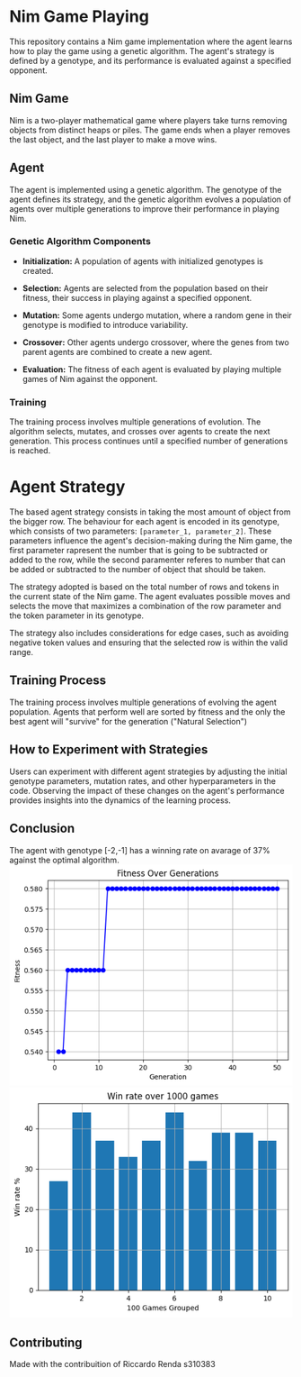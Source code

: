 # Nim Game Playing

This repository contains a Nim game implementation where the agent learns how to play the game using a genetic algorithm. The agent's strategy is defined by a genotype, and its performance is evaluated against a specified opponent.

## Nim Game

Nim is a two-player mathematical game where players take turns removing objects from distinct heaps or piles. The game ends when a player removes the last object, and the last player to make a move wins.

## Agent

The agent is implemented using a genetic algorithm. The genotype of the agent defines its strategy, and the genetic algorithm evolves a population of agents over multiple generations to improve their performance in playing Nim.

### Genetic Algorithm Components

- **Initialization:** A population of agents with initialized genotypes is created.

- **Selection:** Agents are selected from the population based on their fitness, their success in playing against a specified opponent.

- **Mutation:** Some agents undergo mutation, where a random gene in their genotype is modified to introduce variability.

- **Crossover:** Other agents undergo crossover, where the genes from two parent agents are combined to create a new agent.

- **Evaluation:** The fitness of each agent is evaluated by playing multiple games of Nim against the opponent.

### Training

The training process involves multiple generations of evolution. The algorithm selects, mutates, and crosses over agents to create the next generation. This process continues until a specified number of generations is reached.


# Agent Strategy

The based agent strategy consists in taking the most amount of object from the bigger row.
The behaviour for each agent is encoded in its genotype, which consists of two parameters: `[parameter_1, parameter_2]`. These parameters influence the agent's decision-making during the Nim game, the first parameter rapresent the number that is going to be subtracted or added to the row, while the second paramenter referes to number that can be added or subtracted to the number of object that should be taken.

The strategy adopted is based on the total number of rows and tokens in the current state of the Nim game. The agent evaluates possible moves and selects the move that maximizes a combination of the row parameter and the token parameter in its genotype.

The strategy also includes considerations for edge cases, such as avoiding negative token values and ensuring that the selected row is within the valid range.

## Training Process

The training process involves multiple generations of evolving the agent population. Agents that perform well are sorted by fitness and the only the best agent will "survive" for the generation ("Natural Selection") 

## How to Experiment with Strategies

Users can experiment with different agent strategies by adjusting the initial genotype parameters, mutation rates, and other hyperparameters in the code. Observing the impact of these changes on the agent's performance provides insights into the dynamics of the learning process.

## Conclusion 
The agent with genotype [-2,-1] has a winning rate on avarage of 37% against the optimal algorithm.
![Fitness of Agent vs Optimal over generation](https://github.com/AndreaSillano/Computational_Intelligence/blob/main/Labs/Images/fitnessAgentvsOptimal.png)
![Win rates of 1000 matches divided in 100 games batches](https://github.com/AndreaSillano/Computational_Intelligence/blob/main/Labs/Images/winRateAgentvsOptimal.png)

## Contributing
Made with the contribuition of Riccardo Renda s310383
